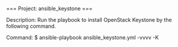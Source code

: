 === Project: ansible_keystone ===

Description:
Run the playbook to install OpenStack Keystone by the following command.

Command:
$ ansible-playbook ansible_keystone.yml -vvvv -K
